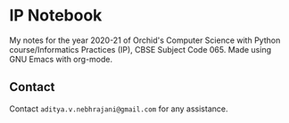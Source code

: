 # IP Notebook
 My notes for the year 2020-21 of Orchid's Computer Science with Python
 course/Informatics Practices (IP), CBSE Subject Code 065. Made using
 GNU Emacs with org-mode.

## Contact
Contact `aditya.v.nebhrajani@gmail.com` for any assistance. 
